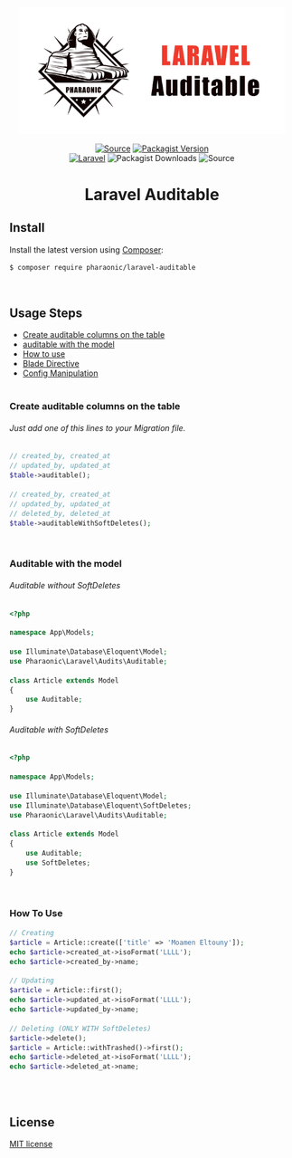 
<p align="center"><a href="https://pharaonic.io" target="_blank"><img src="https://raw.githubusercontent.com/Pharaonic/logos/main/auditable.jpg" width="470"></a></p>

<p align="center">
<a href="https://github.com/Pharaonic/laravel-auditable" target="_blank"><img src="http://img.shields.io/badge/source-pharaonic/laravel--auditable-blue.svg?style=flat-square" alt="Source"></a> <a href="https://packagist.org/packages/pharaonic/laravel-auditable" target="_blank"><img src="https://img.shields.io/packagist/v/pharaonic/laravel-auditable?style=flat-square" alt="Packagist Version"></a><br>
<a href="https://laravel.com" target="_blank"><img src="https://img.shields.io/badge/Laravel->=6.0-red.svg?style=flat-square" alt="Laravel"></a> <img src="https://img.shields.io/packagist/dt/pharaonic/laravel-auditable?style=flat-square" alt="Packagist Downloads"> <img src="http://img.shields.io/badge/license-MIT-brightgreen.svg?style=flat-square" alt="Source">
</p>




<h1 align="center">Laravel Auditable</h1>

## Install
Install the latest version using [Composer](https://getcomposer.org/):

```bash
$ composer require pharaonic/laravel-auditable
```
<br>

## Usage Steps

- [Create auditable columns on the table](#CS)
- [auditable with the model](#US)
- [How to use](#HTU)
- [Blade Directive](#BL)
- [Config Manipulation](#CM)
<br><br>


<a name="CS"></a>
### Create auditable columns on the table
###### Just add one of this lines to your Migration file.
```php
// created_by, created_at
// updated_by, updated_at
$table->auditable();

// created_by, created_at
// updated_by, updated_at
// deleted_by, deleted_at
$table->auditableWithSoftDeletes();
```
<br>

<a name="US"></a>
### Auditable with the model 
###### Auditable without SoftDeletes
```php
<?php

namespace App\Models;

use Illuminate\Database\Eloquent\Model;
use Pharaonic\Laravel\Audits\Auditable;

class Article extends Model
{
    use Auditable;
}

```
###### Auditable with SoftDeletes
```php
<?php

namespace App\Models;

use Illuminate\Database\Eloquent\Model;
use Illuminate\Database\Eloquent\SoftDeletes;
use Pharaonic\Laravel\Audits\Auditable;

class Article extends Model
{
    use Auditable;
    use SoftDeletes;
}

```
<br>

<a name="HTU"></a>

### How To Use
```php
// Creating
$article = Article::create(['title' => 'Moamen Eltouny']);
echo $article->created_at->isoFormat('LLLL');
echo $article->created_by->name;

// Updating
$article = Article::first();
echo $article->updated_at->isoFormat('LLLL');
echo $article->updated_by->name;

// Deleting (ONLY WITH SoftDeletes)
$article->delete();
$article = Article::withTrashed()->first();
echo $article->deleted_at->isoFormat('LLLL');
echo $article->deleted_at->name;
```
<br><br>


## License

[MIT license](LICENSE.md)
